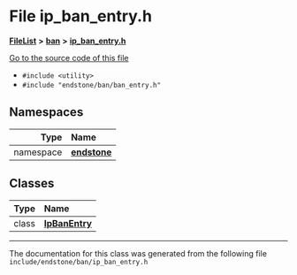 

# File ip\_ban\_entry.h



[**FileList**](files.md) **>** [**ban**](dir_f1b1f2e9abb31749ef58cd98f22bcd78.md) **>** [**ip\_ban\_entry.h**](ip__ban__entry_8h.md)

[Go to the source code of this file](ip__ban__entry_8h_source.md)



* `#include <utility>`
* `#include "endstone/ban/ban_entry.h"`













## Namespaces

| Type | Name |
| ---: | :--- |
| namespace | [**endstone**](namespaceendstone.md) <br> |


## Classes

| Type | Name |
| ---: | :--- |
| class | [**IpBanEntry**](classendstone_1_1IpBanEntry.md) <br> |



















































------------------------------
The documentation for this class was generated from the following file `include/endstone/ban/ip_ban_entry.h`

